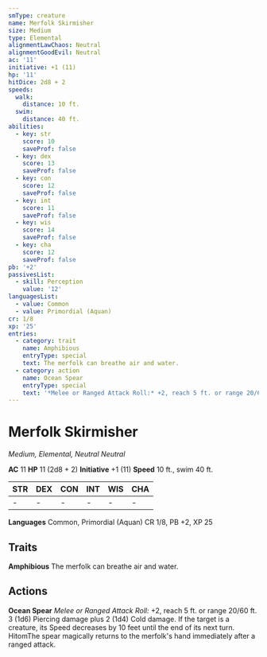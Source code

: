 ```yaml
---
smType: creature
name: Merfolk Skirmisher
size: Medium
type: Elemental
alignmentLawChaos: Neutral
alignmentGoodEvil: Neutral
ac: '11'
initiative: +1 (11)
hp: '11'
hitDice: 2d8 + 2
speeds:
  walk:
    distance: 10 ft.
  swim:
    distance: 40 ft.
abilities:
  - key: str
    score: 10
    saveProf: false
  - key: dex
    score: 13
    saveProf: false
  - key: con
    score: 12
    saveProf: false
  - key: int
    score: 11
    saveProf: false
  - key: wis
    score: 14
    saveProf: false
  - key: cha
    score: 12
    saveProf: false
pb: '+2'
passivesList:
  - skill: Perception
    value: '12'
languagesList:
  - value: Common
  - value: Primordial (Aquan)
cr: 1/8
xp: '25'
entries:
  - category: trait
    name: Amphibious
    entryType: special
    text: The merfolk can breathe air and water.
  - category: action
    name: Ocean Spear
    entryType: special
    text: '*Melee or Ranged Attack Roll:* +2, reach 5 ft. or range 20/60 ft. 3 (1d6) Piercing damage plus 2 (1d4) Cold damage. If the target is a creature, its Speed decreases by 10 feet until the end of its next turn. HitomThe spear magically returns to the merfolk''s hand immediately after a ranged attack.'
---
```


# Merfolk Skirmisher
*Medium, Elemental, Neutral Neutral*

**AC** 11
**HP** 11 (2d8 + 2)
**Initiative** +1 (11)
**Speed** 10 ft., swim 40 ft.

| STR | DEX | CON | INT | WIS | CHA |
| --- | --- | --- | --- | --- | --- |
| - | - | - | - | - | - |

**Languages** Common, Primordial (Aquan)
CR 1/8, PB +2, XP 25

## Traits

**Amphibious**
The merfolk can breathe air and water.

## Actions

**Ocean Spear**
*Melee or Ranged Attack Roll:* +2, reach 5 ft. or range 20/60 ft. 3 (1d6) Piercing damage plus 2 (1d4) Cold damage. If the target is a creature, its Speed decreases by 10 feet until the end of its next turn. HitomThe spear magically returns to the merfolk's hand immediately after a ranged attack.
